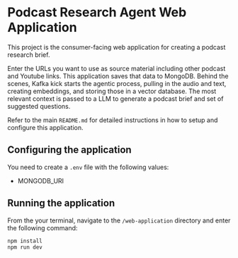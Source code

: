 # Podcast Research Agent Web Application

This project is the consumer-facing web application for creating a podcast research brief.

Enter the URLs you want to use as source material including other podcast and Youtube links. This application
saves that data to MongoDB. Behind the scenes, Kafka kick starts the agentic process, pulling in the audio and text,
creating embeddings, and storing those in a vector database. The most relevant context
is passed to a LLM to generate a podcast brief and set of suggested questions.

Refer to the main `README.md` for detailed instructions in how to setup and configure this application.

## Configuring the application

You need to create a `.env` file with the following values:
* MONGODB_URI

## Running the application

From the your terminal, navigate to the `/web-application` directory and enter the following command:

```shell
npm install
npm run dev
```
